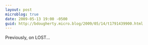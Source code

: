 ```yaml
---
layout: post
microblog: true
date: 2009-05-13 19:00 -0500
guid: http://bdougherty.micro.blog/2009/05/14/t1791439900.html
---
```

Previously, on LOST...
